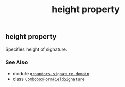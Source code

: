 ﻿---
title: height property
second_title: GroupDocs.Signature for Python via .NET API References
description: 
type: docs
url: /python-net/groupdocs.signature.domain/comboboxformfieldsignature/height/
is_root: false
weight: 60
---

## height property


Specifies height of signature.

### See Also
* module [`groupdocs.signature.domain`](../../)
* class [`ComboboxFormFieldSignature`](/signature/python-net/groupdocs.signature.domain/comboboxformfieldsignature)
